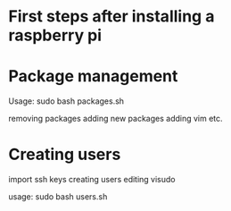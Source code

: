 # First steps after installing a raspberry pi

# Package management

Usage:
	sudo bash packages.sh

removing packages
adding new packages
adding vim etc.


# Creating users
import ssh keys
creating users
editing visudo

usage:
	sudo bash users.sh

